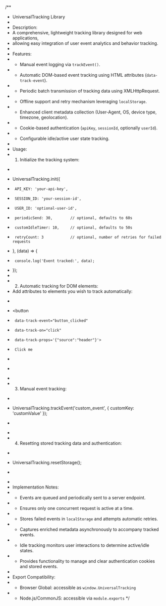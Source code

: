 /**
 * UniversalTracking Library
 *
 * Description:
 * A comprehensive, lightweight tracking library designed for web applications,
 * allowing easy integration of user event analytics and behavior tracking.
 *
 * Features:
 * - Manual event logging via `trackEvent()`.
 * - Automatic DOM-based event tracking using HTML attributes (`data-track-event`).
 * - Periodic batch transmission of tracking data using XMLHttpRequest.
 * - Offline support and retry mechanism leveraging `localStorage`.
 * - Enhanced client metadata collection (User-Agent, OS, device type, timezone, geolocation).
 * - Cookie-based authentication (`apiKey`, `sessionId`, optionally `userId`).
 * - Configurable idle/active user state tracking.
 *
 * Usage:
 * 1. Initialize the tracking system:
 *    ```js
 *    UniversalTracking.init({
 *      API_KEY: 'your-api-key',
 *      SESSION_ID: 'your-session-id',
 *      USER_ID: 'optional-user-id',
 *      periodicSend: 30,        // optional, defaults to 60s
 *      customIdleTimer: 10,     // optional, defaults to 50s
 *      retryCount: 3            // optional, number of retries for failed requests
 *    }, (data) => {
 *      console.log('Event tracked:', data);
 *    });
 *
 * 2. Automatic tracking for DOM elements:
 *    Add attributes to elements you wish to track automatically:
 *    ```html
 *    <button
 *      data-track-event="button_clicked"
 *      data-track-on="click"
 *      data-track-props='{"source":"header"}'>
 *      Click me
 *    </button>
 *    ```
 *
 * 3. Manual event tracking:
 *    ```js
 *    UniversalTracking.trackEvent('custom_event', { customKey: 'customValue' });
 *    ```
 *
 * 4. Resetting stored tracking data and authentication:
 *    ```js
 *    UniversalTracking.resetStorage();
 *    ```
 *
 * Implementation Notes:
 * - Events are queued and periodically sent to a server endpoint.
 * - Ensures only one concurrent request is active at a time.
 * - Stores failed events in `localStorage` and attempts automatic retries.
 * - Captures enriched metadata asynchronously to accompany tracked events.
 * - Idle tracking monitors user interactions to determine active/idle states.
 * - Provides functionality to manage and clear authentication cookies and stored events.
 *
 * Export Compatibility:
 * - Browser Global: accessible as `window.UniversalTracking`
 * - Node.js/CommonJS: accessible via `module.exports`
 */
